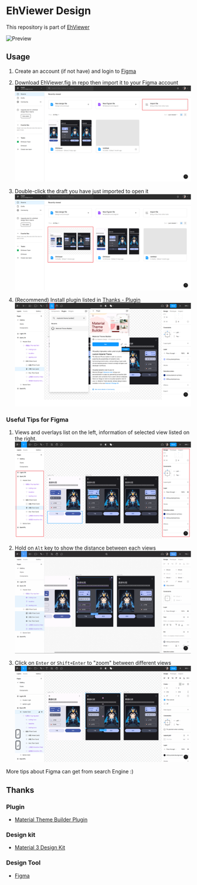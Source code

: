 # EhViewer Design

This repository is part of [EhViewer](https://github.com/asuka-mio/Ehviewer)

![Preview](https://user-images.githubusercontent.com/41893946/173224178-59f4c767-a128-4ddf-bbf5-d676b1c83298.png)

## Usage

1. Create an account (if not have) and login to [Figma](https://www.figma.com)

2. Download EhViewer.fig in repo then import it to your Figma account
   ![import](screenshots/import.png)

3. Double-click the draft you have just imported to open it
   ![click-into](screenshots/click-into.png)

4. (Recommend) Install plugin listed in [Thanks - Plugin](#plugin)
   ![plugin](screenshots/plugin.png)

### Useful Tips for Figma

1. Views and overlays list on the left, information of selected view listed on the right.
   ![info](screenshots/info.png)

2. Hold on `Alt` key to show the distance between each views
   ![alt](screenshots/alt.gif)

3. Click on `Enter` or `Shift+Enter` to "zoom" between different views
   ![enter](screenshots/enter.gif)

More tips about Figma can get from search Engine :)

## Thanks

### Plugin
  + [Material Theme Builder Plugin](https://www.figma.com/community/plugin/1034969338659738588/Material-Theme-Builder)
### Design kit
  + [Material 3 Design Kit](https://www.figma.com/community/file/1035203688168086460)
### Design Tool
  + [Figma](https://www.figma.com)